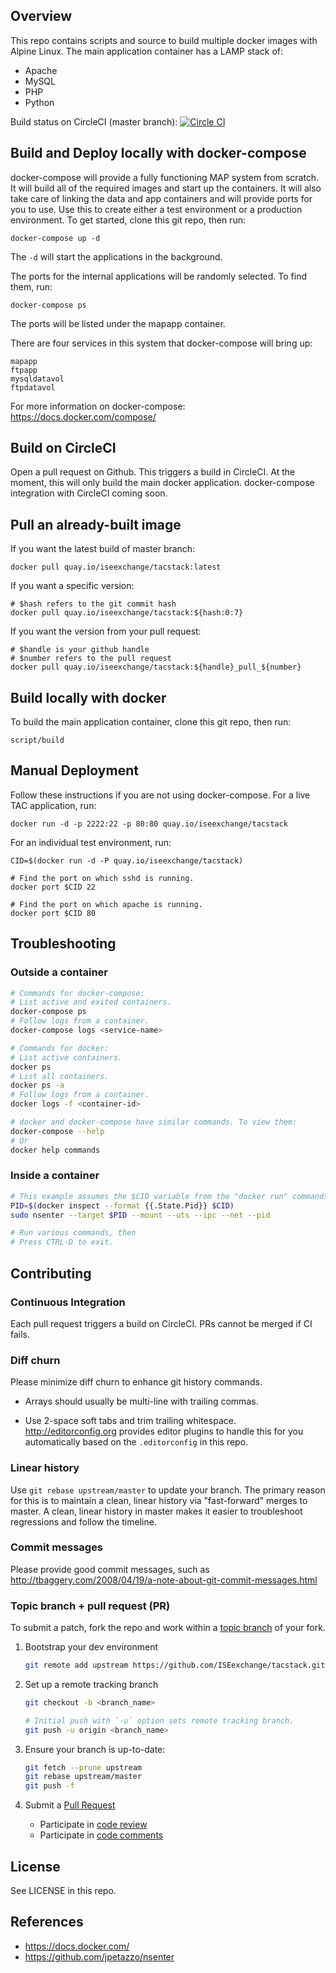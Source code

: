 Overview
--------

This repo contains scripts and source to build multiple docker images
with Alpine Linux. The main application container has a LAMP stack of:

* Apache
* MySQL
* PHP
* Python

Build status on CircleCI (master branch): [![Circle CI](https://circleci.com/gh/ISEexchange/tacstack/tree/master.svg?style=svg&circle-token=373b7a10221a0403c993da96c45ba15ef225e932)](https://circleci.com/gh/ISEexchange/tacstack/tree/master)


Build and Deploy locally with docker-compose
-------------

docker-compose will provide a fully functioning MAP system
from scratch. It will build all of the required images and start up
the containers. It will also take care of linking the data and app
containers and will provide ports for you to use. Use this to create
either a test environment or a production environment. To get started,
clone this git repo, then run:

    docker-compose up -d

The `-d` will start the applications in the background.

The ports for the internal applications will be randomly
selected. To find them, run:

    docker-compose ps

The ports will be listed under the mapapp container.

There are four services in this system that docker-compose will bring up:

    mapapp
    ftpapp
    mysqldatavol
    ftpdatavol

For more information on docker-compose:
https://docs.docker.com/compose/


Build on CircleCI
-----------------

Open a pull request on Github.
This triggers a build in CircleCI.
At the moment, this will only build the main docker application.
docker-compose integration with CircleCI coming soon.


Pull an already-built image
---------------------------

If you want the latest build of master branch:

    docker pull quay.io/iseexchange/tacstack:latest

If you want a specific version:

    # $hash refers to the git commit hash
    docker pull quay.io/iseexchange/tacstack:${hash:0:7}

If you want the version from your pull request:

    # $handle is your github handle
    # $number refers to the pull request
    docker pull quay.io/iseexchange/tacstack:${handle}_pull_${number}


Build locally with docker
-------------

To build the main application container, clone this git
repo, then run:

    script/build


Manual Deployment
----------

Follow these instructions if you are not using docker-compose.
For a live TAC application, run:

```
docker run -d -p 2222:22 -p 80:80 quay.io/iseexchange/tacstack
```

For an individual test environment, run:

```
CID=$(docker run -d -P quay.io/iseexchange/tacstack)

# Find the port on which sshd is running.
docker port $CID 22

# Find the port on which apache is running.
docker port $CID 80
```


Troubleshooting
---------------

### Outside a container

```bash
# Commands for docker-compose:
# List active and exited containers.
docker-compose ps
# Follow logs from a container.
docker-compose logs <service-name>

# Commands for docker:
# List active containers.
docker ps
# List all containers.
docker ps -a
# Follow logs from a container.
docker logs -f <container-id>

# docker and docker-compose have similar commands. To view them:
docker-compose --help
# Or 
docker help commands
```


### Inside a container

```bash
# This example assumes the $CID variable from the "docker run" commands above.
PID=$(docker inspect --format {{.State.Pid}} $CID)
sudo nsenter --target $PID --mount --uts --ipc --net --pid

# Run various commands, then
# Press CTRL-D to exit.
```


Contributing
------------

### Continuous Integration

Each pull request triggers a build on CircleCI.
PRs cannot be merged if CI fails.


### Diff churn

Please minimize diff churn to enhance git history commands.

* Arrays should usually be multi-line with trailing commas.

* Use 2-space soft tabs and trim trailing whitespace.<br/>
  http://editorconfig.org provides editor plugins to handle this
  for you automatically based on the `.editorconfig` in this repo.


### Linear history

Use `git rebase upstream/master` to update your branch.
The primary reason for this is to maintain a clean, linear history
via "fast-forward" merges to master.
A clean, linear history in master makes it easier
to troubleshoot regressions and follow the timeline.


### Commit messages

Please provide good commit messages, such as<br/>
http://tbaggery.com/2008/04/19/a-note-about-git-commit-messages.html


### Topic branch + pull request (PR)

To submit a patch, fork the repo and work within
a [topic branch](http://progit.org/book/ch3-4.html) of your fork.

1. Bootstrap your dev environment

   ```bash
   git remote add upstream https://github.com/ISEexchange/tacstack.git
   ```

1. Set up a remote tracking branch

    ```bash
    git checkout -b <branch_name>

    # Initial push with `-u` option sets remote tracking branch.
    git push -u origin <branch_name>
    ```

1. Ensure your branch is up-to-date:

    ```bash
    git fetch --prune upstream
    git rebase upstream/master
    git push -f
    ```

1. Submit a [Pull Request](https://help.github.com/articles/using-pull-requests)
   - Participate in [code review](https://github.com/features/projects/codereview)
   - Participate in [code comments](https://github.com/blog/42-commit-comments)


License
-------

See LICENSE in this repo.


References
----------

* https://docs.docker.com/
* https://github.com/jpetazzo/nsenter
